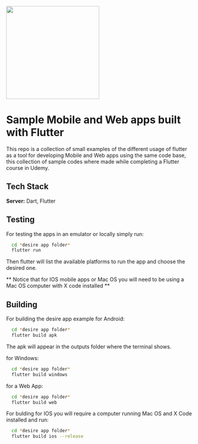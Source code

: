 <img src="https://upload.wikimedia.org/wikipedia/commons/thumb/7/79/Flutter_logo.svg/2048px-Flutter_logo.svg.png" width="250">

# Sample Mobile and Web apps built with Flutter

This repo is a collection of small examples of the different usage of flutter as a tool for developing Mobile and Web apps using the same code base, this collection of sample codes where made while completing a Flutter course in Udemy.


## Tech Stack

**Server:** Dart, Flutter



## Testing

For testing the apps in an emulator or locally simply run:

```bash
  cd *desire app folder*
  flutter run
```
Then flutter will list the available platforms to run the app and choose the desired one.

** Notice that for IOS mobile apps or Mac OS you will need to be using a Mac OS computer with X code installed **
## Building

For building the desire app example for Android:

```bash
  cd *desire app folder*
  flutter build apk
```
The apk will appear in the outputs folder where the terminal shows.

for Windows:
```bash
  cd *desire app folder*
  flutter build windows
```

for a Web App:

```bash
  cd *desire app folder*
  flutter build web
```

For bulding for IOS you will require a computer running Mac OS and  X Code installed and run:

```bash
  cd *desire app folder*
  flutter build ios --release
```
